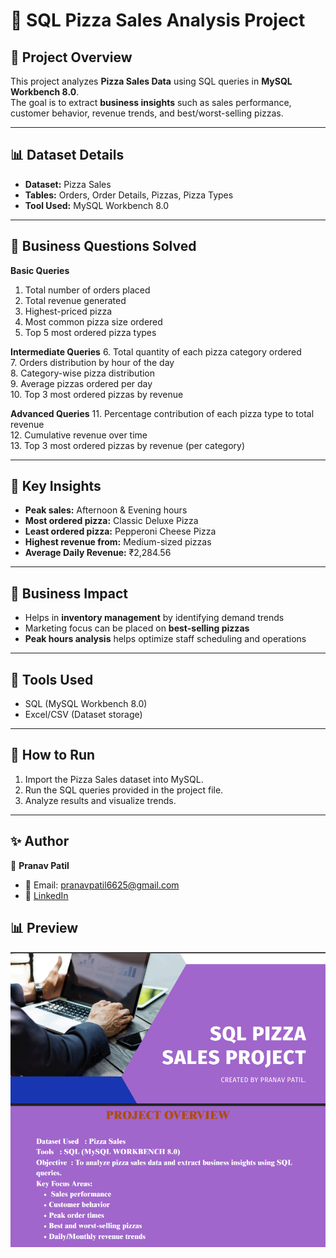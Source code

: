 # 🍕 SQL Pizza Sales Analysis Project

## 🔹 Project Overview
This project analyzes **Pizza Sales Data** using SQL queries in **MySQL Workbench 8.0**.  
The goal is to extract **business insights** such as sales performance, customer behavior, revenue trends, and best/worst-selling pizzas.

---

## 📊 Dataset Details
- **Dataset:** Pizza Sales  
- **Tables:** Orders, Order Details, Pizzas, Pizza Types  
- **Tool Used:** MySQL Workbench 8.0  

---

## 🔹 Business Questions Solved
**Basic Queries**
1. Total number of orders placed  
2. Total revenue generated  
3. Highest-priced pizza  
4. Most common pizza size ordered  
5. Top 5 most ordered pizza types  

**Intermediate Queries**
6. Total quantity of each pizza category ordered  
7. Orders distribution by hour of the day  
8. Category-wise pizza distribution  
9. Average pizzas ordered per day  
10. Top 3 most ordered pizzas by revenue  

**Advanced Queries**
11. Percentage contribution of each pizza type to total revenue  
12. Cumulative revenue over time  
13. Top 3 most ordered pizzas by revenue (per category)  

---

## 🔹 Key Insights
- **Peak sales:** Afternoon & Evening hours  
- **Most ordered pizza:** Classic Deluxe Pizza  
- **Least ordered pizza:** Pepperoni Cheese Pizza  
- **Highest revenue from:** Medium-sized pizzas  
- **Average Daily Revenue:** ₹2,284.56  

---

## 🔹 Business Impact
- Helps in **inventory management** by identifying demand trends  
- Marketing focus can be placed on **best-selling pizzas**  
- **Peak hours analysis** helps optimize staff scheduling and operations  

---

## 🔹 Tools Used
- SQL (MySQL Workbench 8.0)  
- Excel/CSV (Dataset storage)  

---

## 🚀 How to Run
1. Import the Pizza Sales dataset into MySQL.  
2. Run the SQL queries provided in the project file.  
3. Analyze results and visualize trends.  

---

## ✨ Author
👤 **Pranav Patil**  
- 📧 Email: pranavpatil6625@gmail.com  
- 🔗 [LinkedIn](https://www.linkedin.com/in/pranav-patil-e03042004)  

## 📊  Preview
![Picture](https://github.com/pranavpatil6625-Analyst/Sql-Pizza-Sales/blob/main/pizzaSales.png)
